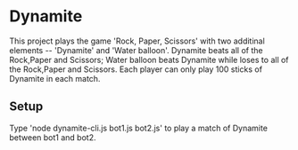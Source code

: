 # Dynamite

This project plays the game 'Rock, Paper, Scissors' with two additinal elements -- 'Dynamite' and 'Water balloon'. Dynamite beats all of the Rock,Paper and Scissors; Water balloon beats Dynamite while loses to all of the Rock,Paper and Scissors. Each player can only play 100 sticks of Dynamite in each match.  

## Setup

Type 'node dynamite-cli.js bot1.js bot2.js' to play a match of Dynamite between bot1 and bot2. 
